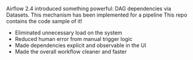 Airflow 2.4 introduced something powerful: DAG dependencies via Datasets.
This mechanism has been implemented for a pipeline
This repo contains the code sample of it!

* Eliminated unnecessary load on the system
* Reduced human error from manual trigger logic
* Made dependencies explicit and observable in the UI
* Made the overall workflow cleaner and faster
